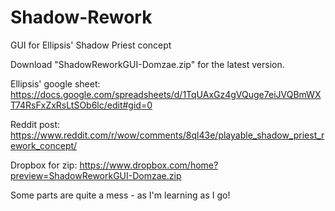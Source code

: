 # Shadow-Rework
GUI for Ellipsis' Shadow Priest concept

Download "ShadowReworkGUI-Domzae.zip" for the latest version.

Ellipsis' google sheet: https://docs.google.com/spreadsheets/d/1TqUAxGz4gVQuge7eiJVQBmWXT74RsFxZxRsLtSOb6lc/edit#gid=0

Reddit post: https://www.reddit.com/r/wow/comments/8ql43e/playable_shadow_priest_rework_concept/

Dropbox for zip: https://www.dropbox.com/home?preview=ShadowReworkGUI-Domzae.zip

Some parts are quite a mess - as I'm learning as I go!
